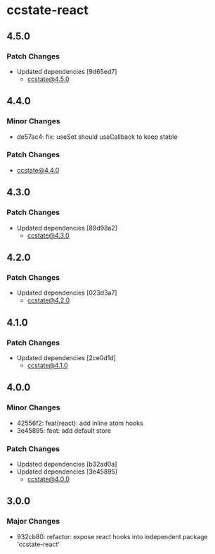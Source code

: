 # ccstate-react

## 4.5.0

### Patch Changes

- Updated dependencies [9d65ed7]
  - ccstate@4.5.0

## 4.4.0

### Minor Changes

- de57ac4: fix: useSet should useCallback to keep stable

### Patch Changes

- ccstate@4.4.0

## 4.3.0

### Patch Changes

- Updated dependencies [89d98a2]
  - ccstate@4.3.0

## 4.2.0

### Patch Changes

- Updated dependencies [023d3a7]
  - ccstate@4.2.0

## 4.1.0

### Patch Changes

- Updated dependencies [2ce0d1d]
  - ccstate@4.1.0

## 4.0.0

### Minor Changes

- 42556f2: feat(react): add inline atom hooks
- 3e45895: feat: add default store

### Patch Changes

- Updated dependencies [b32ad0a]
- Updated dependencies [3e45895]
  - ccstate@4.0.0

## 3.0.0

### Major Changes

- 932cb80: refactor: expose react hooks into independent package 'ccstate-react'
